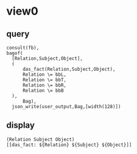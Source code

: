 # view0
## query
    consult(fb),
    bagof(
	  [Relation,Subject,Object],
	  (
	      das_fact(Relation,Subject,Object),
	      Relation \= bbL,
	      Relation \= bbT,
	      Relation \= bbR,
	      Relation \= bbB
	  ),
	      Bag),
	  json_write(user_output,Bag,[width(128)])
## display
	(Relation Subject Object)
    [[das_fact: ${Relation} ${Subject} ${Object}]]
	
